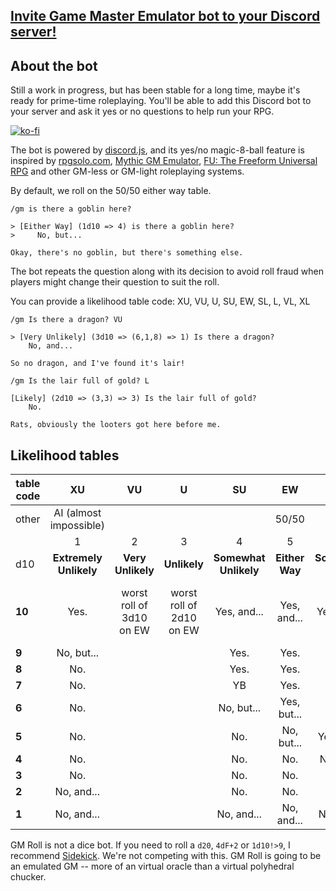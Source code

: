 
## [Invite Game Master Emulator bot to your Discord server!](https://discordapp.com/api/oauth2/authorize?client_id=464728785107812352&permissions=0&scope=bot)

## About the bot

Still a work in progress, but has been stable for a long time, maybe it's ready for prime-time roleplaying. You'll be able to add this Discord bot to your server and ask it yes or no questions to help run your RPG.

[![ko-fi](https://www.ko-fi.com/img/donate_sm.png)](https://ko-fi.com/N4N4FYVF)


The bot is powered by [discord.js](https://discord.js.org), and its yes/no magic-8-ball feature is inspired by [rpgsolo.com](http://rpgsolo.com/), [Mythic GM Emulator](http://www.wordmillgames.com/mythic-game-master-emulator.html), [FU: The Freeform Universal RPG](http://freeformuniversal.com/) and other GM-less or GM-light roleplaying systems.

By default, we roll on the 50/50 either way table.
```
/gm is there a goblin here?

> [Either Way] (1d10 => 4) is there a goblin here?
>     No, but...

Okay, there's no goblin, but there's something else.
```
The bot repeats the question along with its decision to avoid roll fraud when players might change their question to suit the roll.

You can provide a likelihood table code: XU, VU, U, SU, EW, SL, L, VL, XL
```
/gm Is there a dragon? VU

> [Very Unlikely] (3d10 => (6,1,8) => 1) Is there a dragon?
    No, and...

So no dragon, and I've found it's lair!

/gm Is the lair full of gold? L

[Likely] (2d10 => (3,3) => 3) Is the lair full of gold?
    No.

Rats, obviously the looters got here before me.
```

## Likelihood tables

| table code   |           XU           |            VU            |             U            |           SU          |       EW       |          SL         |            L            |            VL           |          XL          |
|--------------|:----------------------:|:------------------------:|:------------------------:|:---------------------:|:--------------:|:-------------------:|:-----------------------:|:-----------------------:|:--------------------:|
| other        | AI (almost impossible) |                          |                          |                       |      50/50     |                     |                         |                         | ST (sure thing) |
|              |            1           |             2            |             3            |           4           |        5       |          6          |            7            |            8            |           9          |
| d10          | **Extremely Unlikely** |     **Very Unlikely**    |       **Unlikely**       | **Somewhat Unlikely** | **Either Way** | **Somewhat Likely** |        **Likely**       |     **Very Likely**     | **Extremely Likely** |
| **10**       |          Yes.          | worst roll of 3d10 on EW | worst roll of 2d10 on EW |      Yes, and...      |   Yes, and...  |     Yes, and...     | best roll of 2d10 on EW | best roll of 3d10 on EW |      Yes, and...     |
| **9**        |       No, but...       |                          |                          |          Yes.         |      Yes.      |         Yes.        |                         |                         |      Yes, and...     |
| **8**        |           No.          |                          |                          |          Yes.         |      Yes.      |         Yes.        |                         |                         |         Yes.         |
| **7**        |           No.          |                          |                          |           YB          |      Yes.      |         Yes.        |                         |                         |         Yes.         |
| **6**        |           No.          |                          |                          |       No, but...      |   Yes, but...  |         Yes.        |                         |                         |         Yes.         |
| **5**        |           No.          |                          |                          |          No.          |   No, but...   |     Yes, but...     |                         |                         |         Yes.         |
| **4**        |           No.          |                          |                          |          No.          |       No.      |      No, but...     |                         |                         |         Yes.         |
| **3**        |           No.          |                          |                          |          No.          |       No.      |         No.         |                         |                         |         Yes.         |
| **2**        |       No, and...       |                          |                          |          No.          |       No.      |         No.         |                         |                         |      Yes, but...     |
| **1**        |       No, and...       |                          |                          |       No, and...      |   No, and...   |      No, and...     |                         |                         |          No.         |

GM Roll is not a dice bot. If you need to roll a `d20`, `4dF+2` or `1d10!>9`, I recommend [Sidekick](https://github.com/ArtemGr/Sidekick/). We're not competing with this. GM Roll is going to be an emulated GM -- more of an virtual oracle than a virtual polyhedral chucker.

